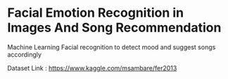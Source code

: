# Facial Emotion Recognition in Images And Song Recommendation

Machine Learning Facial recognition to detect mood and suggest songs accordingly 

Dataset Link : https://www.kaggle.com/msambare/fer2013

